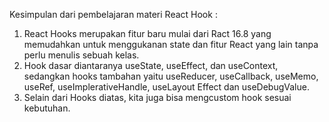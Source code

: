 Kesimpulan dari pembelajaran materi React Hook :

1. React Hooks merupakan fitur baru mulai dari Ract 16.8 yang memudahkan untuk menggukanan state dan fitur React yang lain tanpa perlu menulis sebuah kelas.
2. Hook dasar diantaranya useState, useEffect, dan useContext, sedangkan hooks tambahan yaitu useReducer, useCallback, useMemo, useRef, useImplerativeHandle, useLayout Effect dan useDebugValue.
3. Selain dari Hooks diatas, kita juga bisa mengcustom hook sesuai kebutuhan.
